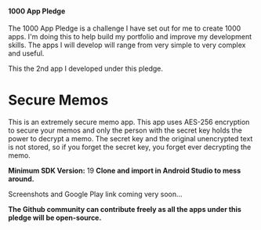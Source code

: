 #### 1000 App Pledge

The 1000 App Pledge is a challenge I have set out for me to create 1000 apps. I'm doing this to help build my portfolio and improve my development skills. The apps I will develop will range from very simple to very complex and useful.

This the 2nd app I developed under this pledge.

# Secure Memos
This is an extremely secure memo app. This app uses AES-256 encryption to secure your memos and only the person with the secret key holds the power to decrypt a memo. The secret key and the original unencrypted text is not stored, so if you forget the secret key, you forget ever decrypting the memo.

**Minimum SDK Version:** 19
**Clone and import in Android Studio to mess around.**

Screenshots and Google Play link coming very soon...

**The Github community can contribute freely as all the apps under this pledge will be open-source.**
